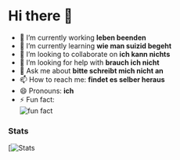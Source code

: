 # Hi there 👋

- 🔭 I’m currently working **leben beenden**
- 🌱 I’m currently learning **wie man suizid begeht**
- 👯 I’m looking to collaborate on **ich kann nichts**
- 🤔 I’m looking for help with **brauch ich nicht**
- 💬 Ask me about **bitte schreibt mich nicht an**
- 📫 How to reach me: **findet es selber heraus**
- 😄 Pronouns: **ich**
- ⚡ Fun fact: <br>
![fun fact](https://github.com/DuzeyYT/DuzeyYT/assets/59488004/6e3615f9-f976-45d5-8b4c-f9b42a965da3)

### Stats
[![Stats](https://github-readme-stats.vercel.app/api?username=CodeManDev&show_icons=true&theme=radical)
